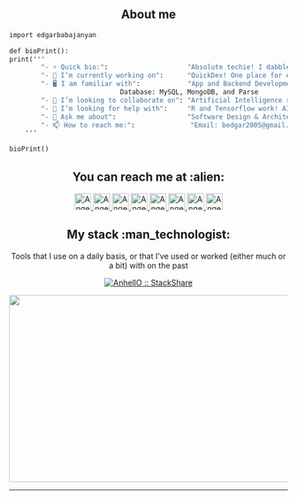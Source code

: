 <h2 align="center">About me</h2>

```python3.8
import edgarbabajanyan

def bioPrint():
print('''
		"- ⚡ Quick bio:":                    "Absolute techie! I dabble with Software just as much as Hardware!",
		"- 🔭 I’m currently working on":      "QuickDex! One place for everything! Docs, Sheets, Coding, Organization, and even gaming!",
		"- 🖥️ I am familiar with":            "App and Backend Development: Python, Java, C++, Javascript, NodeJS --> Front-end: ReactJS, Angular, Tkinter
							Database: MySQL, MongoDB, and Parse
		"- 👯 I’m looking to collaborate on": "Artificial Intelligence research and Drone Technologies",
		"- 🤔 I’m looking for help with":     "R and Tensorflow work! AI and Data Manipulation is my next venture!",
		"- 💬 Ask me about":                  "Software Design & Architecture, Web-Development, Front-end Design, Business Registration and Phases",
		"- 📫 How to reach me:":              "Email: bedgar2005@gmail.com, babajanyaned23@amityschools.org, 203-343-3094"
	'''

bioPrint()
```

<h2 align="center">You can reach me at :alien:</h2>

<p align="center">
  <a href="https://dev.to/anhello">
    <img src="https://d2fltix0v2e0sb.cloudfront.net/dev-badge.svg" alt="Angel Santiago Jaime Zavala's DEV Profile" height="30" width="30">
  </a>

  <a href="https://www.linkedin.com/in/angel-santiago-jaime-zavala-601813199/">
    <img src="https://www.vectorlogo.zone/logos/linkedin/linkedin-icon.svg" alt="Angel Santiago Jaime Zavala's LinkedIn Profile" height="30" width="30">
  </a>

  <a href="https://stackoverflow.com/users/2946413/angel-santiago-jaime-zavala?tab=profile">
    <img src="https://www.vectorlogo.zone/logos/stackoverflow/stackoverflow-icon.svg" alt="Angel Santiago Jaime Zavala's Stack Overflow Profile" height="30" width="30">
  </a>

  <a href="https://stackexchange.com/users/3525056/angel-santiago-jaime-zavala">
    <img src="https://www.vectorlogo.zone/logos/stackexchange/stackexchange-icon.svg" alt="Angel Santiago Jaime Zavala's Stack Exchange Profile" height="30" width="30">
  </a>

  <a href="https://stackshare.io/anhello">
    <img src="https://cdn.worldvectorlogo.com/logos/stackshare.svg" alt="Angel Santiago Jaime Zavala's StackShare Profile" height="30" width="30">
  </a>
  
  <a href="https://gitlab.com/AnhellO">
    <img src="https://www.vectorlogo.zone/logos/gitlab/gitlab-icon.svg" alt="Angel Santiago Jaime Zavala's GitLab Profile" height="30" width="30">
  </a>
  
  <a href="https://medium.com/@ajzavala">
    <img src="https://www.vectorlogo.zone/logos/medium/medium-tile.svg" alt="Angel Santiago Jaime Zavala's Medium Profile" height="30" width="30">
  </a>
  
  <a href="https://www.youtube.com/channel/UCPUwB4x7_6Dbvwsnfbe1yiQ">
    <img src="https://www.vectorlogo.zone/logos/youtube/youtube-icon.svg" alt="Angel Santiago Jaime Zavala's YouTube Channel" height="30" width="30">
  </a>
</p>

<h2 align="center">My stack :man_technologist:</h2>

<p align="center">Tools that I use on a daily basis, or that I've used or worked (either much or a bit) with on the past</p>
<p align="center">
  <a href="https://stackshare.io/anhello/my-personal-stack">
    <img src="http://img.shields.io/badge/tech-stack-0690fa.svg?style=flat" alt="AnhellO :: StackShare" />
  </a>
</p>




<p align="center"><img src="https://media.giphy.com/media/VIa2i3fwC0lPQf3iuQ/giphy.gif" width="600" height="338"></p>




---
